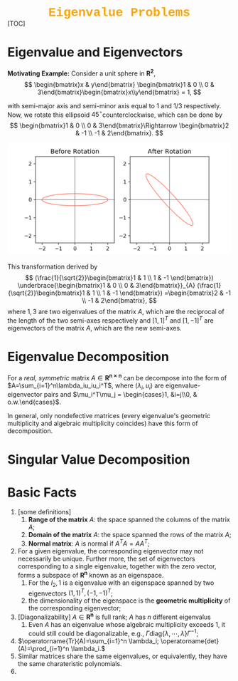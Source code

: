 <div align=center>
 <span style="color:Orange;font-size:2em;font-weight: bold;font-family:Courier New;">
 Eigenvalue Problems
 </span>
</div>
[TOC]

# Eigenvalue and Eigenvectors

**Motivating Example:**  Consider a unit sphere in $\mathbf{R^2}$, 
$$
\begin{bmatrix}x & y\end{bmatrix} \begin{bmatrix}1 & 0 \\ 0 & 3\end{bmatrix}\begin{bmatrix}x\\y\end{bmatrix} = 1,
$$

with semi-major axis and semi-minor axis equal to $1$ and $1/3$ respectively. Now, we rotate this ellipsoid $45^\circ$counterclockwise, which can be done by 
$$
\begin{bmatrix}1 & 0 \\ 0 & 3\end{bmatrix}\Rightarrow
\begin{bmatrix}2 & -1 \\ -1 & 2\end{bmatrix}.
$$


![ellipse](./utils/ellipse.png)

This transformation derived by 
$$
(\frac{1}{\sqrt{2}}\begin{bmatrix}1 & 1 \\ 1 & -1 \end{bmatrix})
\underbrace{\begin{bmatrix}1 & 0 \\ 0 & 3\end{bmatrix}}_{A}
(\frac{1}{\sqrt{2}}\begin{bmatrix}1 & 1 \\ 1 & -1 \end{bmatrix}) =\begin{bmatrix}2 & -1 \\ -1 & 2\end{bmatrix},
$$
where $1,3$ are two eigenvalues of the matrix $A$, which are the reciprocal of the length of the two semi-axes respectively and $[1,1]^T$ and $[1,-1]^T$ are eigenvectors of the matrix $A$, which are the new semi-axes.

# Eigenvalue Decomposition

For a *real, symmetric* matrix $A\in \mathbf{R^{n \times n}}$ can be decompose into the form of $A=\sum_{i=1}^n\lambda_iu_iu_i^T$, where $(\lambda_i,u_i)$ are eigenvalue-eigenvector pairs and $\mu_i^T\mu_j = \begin{cases}1, &i=j\\0, & o.w.\end{cases}$. 

In general, only nondefective matrices (every eigenvalue's geometric multiplicity and algebraic multiplicity coincides) have this form of decomposition.

# Singular Value Decomposition

# Basic Facts

1. [some definitions]
   1. **Range of the matrix** $A$: the space spanned the columns of the matrix $A$; 
   2. **Domain of the matrix** $A$: the space spanned the rows of the matrix $A$;
   3. **Normal matrix**: $A$ is normal if $A^TA=AA^T$;
2. For a given eigenvalue, the corresponding eigenvector may not necessarily be unique. Further more, the set of eigenvectors corresponding to a single eigenvalue, together with the zero vector, forms a subspace of $\mathbf{R^n}$ known as an eigenspace.
   1. For the $I_2, 1$ is a eigenvalue with an eigenspace spanned by two eigenvectors $(1,1)^T, (-1,-1)^T$; 
   2. the dimensionality of the eigenspace is the **geometric multiplicity** of the corresponding eigenvector;
3. [Diagonalizability] $A\in \mathbf{R^n}$ is full rank; $A$ has $n$ different eigenvalus
   1. Even $A$ has an eigenvalue whose algebraic multiplicity exceeds $1$, it could still could be diagonalizable, e.g., $\Gamma\text{diag}\{\lambda,\cdots, \lambda\}\Gamma^{-1}$;
4. $\operatorname{Tr}(A)=\sum_{i=1}^n \lambda_i; \operatorname{det}(A)=\prod_{i=1}^n \lambda_i.$
5. Similar matrices share the same eigenvalues, or equivalently, they have the same charateristic polynomials. 
6. 